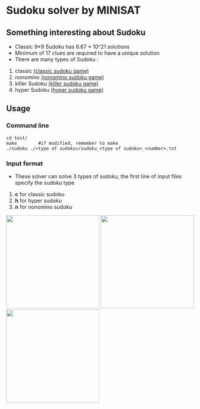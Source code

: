 # Sudoku solver by MINISAT
## Something interesting about Sudoku
- Classic 9*9 Sudoku has 6.67 * 10^21 solutions
- Minimum of 17 clues are required to have a unique solution
- There are many types of Sudoku : 
1. classic [(classic sudoku game)](https://sudoku.com/)
2. nonomino [(nonomino sudoku game)](https://www.sudoku-puzzles-online.com/irregular-sudoku/choose-a-grid.php)
3. killer Sudoku [(killer sudoku game)](https://sudoku.com/killer)
4. hyper Sudoku [(hyper sudoku game)](http://www.sudoku-space.com/hyper-sudoku/)
## Usage
### Command line
```
cd test/
make        #if modified, remember to make
./sudoku ./<type of sudoku>/sudoku_<type of sudoku>_<number>.txt
```
### Input format
- These solver can solve 3 types of sudoku, the first line of input files specify the sudoku type
1. **c** for classic sudoku
2. **h** for hyper sudoku
3. **n** for nonomino sudoku
<p float="left">
  <img src="https://imgur.com/IX1DSpl.png" width=250>
  <img src="https://imgur.com/WWSokTz.png" width=250>
  <img src="https://imgur.com/GsxKipC.png" width=250>
</p>